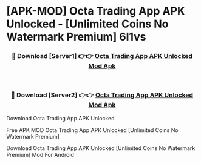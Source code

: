 # [APK-MOD] Octa Trading App APK Unlocked - [Unlimited Coins No Watermark Premium] 6l1vs



<div align="center">
<h3>🔴 Download [Server1] 👉👉 <a href="https://momento.my/?title=Octa_Trading_App_APK_Unlocked">Octa Trading App APK Unlocked Mod Apk</a></h3><br>

<h3>🔴 Download [Server2] 👉👉 <a href="https://momento.my/?title=Octa_Trading_App_APK_Unlocked">Octa Trading App APK Unlocked Mod Apk</a></h3>
</div>



Download Octa Trading App APK Unlocked 

Free APK MOD Octa Trading App APK Unlocked [Unlimited Coins No Watermark Premium]

Download Octa Trading App APK Unlocked [Unlimited Coins No Watermark Premium] Mod For Android
